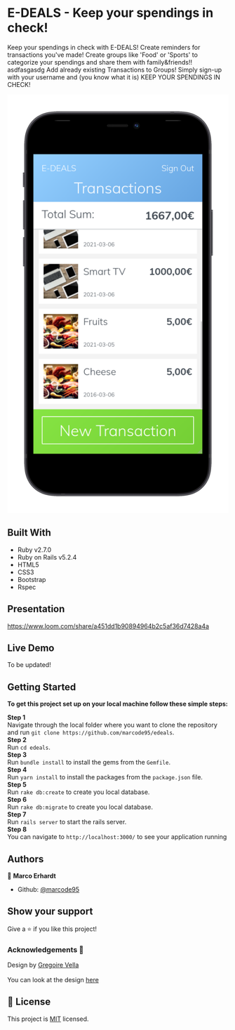 # E-DEALS - Keep your spendings in check!

Keep your spendings in check with E-DEALS! Create reminders for transactions you've made! Create groups like 'Food' or 'Sports' to categorize your spendings and share them with family&friends!! asdfasgasdg Add already existing Transactions to Groups! Simply sign-up with your username and (you know what it is) KEEP YOUR SPENDINGS IN CHECK! 

![img](./app/assets/images/showcase.png)

## Built With

- Ruby v2.7.0
- Ruby on Rails v5.2.4
- HTML5
- CSS3
- Bootstrap
- Rspec

## Presentation

https://www.loom.com/share/a451dd1b90894964b2c5af36d7428a4a

## Live Demo

To be updated!

## Getting Started

**To get this project set up on your local machine follow these simple steps:**

**Step 1**<br>
Navigate through the local folder where you want to clone the repository and run
`git clone https://github.com/marcode95/edeals`.<br>
**Step 2**<br>
Run `cd edeals`.<br>
**Step 3**<br>
Run `bundle install` to install the gems from the `Gemfile`.<br>
**Step 4**<br>
Run `yarn install` to install the packages from the `package.json` file.<br>
**Step 5**<br>
Run `rake db:create` to create you local database.<br>
**Step 6**<br>
Run `rake db:migrate` to create you local database.<br>
**Step 7**<br>
Run `rails server` to start the rails server.<br>
**Step 8**<br>
You can navigate to `http://localhost:3000/` to see your application running<br>

## Authors

👤 **Marco Erhardt**

- Github: [@marcode95](https://github.com/marcode95)

## Show your support

Give a ⭐️ if you like this project!

### Acknowledgements 🌟

Design by [Gregoire Vella](https://www.behance.net/gregoirevella) <br> <br>
You can look at the design [here](https://www.behance.net/gallery/19759151/Snapscan-iOs-design-and-branding?tracking_source=)

## 📝 License

This project is [MIT](lic.url) licensed.
